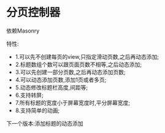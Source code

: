 # 分页控制器

依赖Masonry

特性:
* 1.可以先不创建每页的view,只指定滑动页数,之后再动态添加;
* 2.标题数组个数可以跟页面页数不相等,之后动态添加;
* 3.可以先创建一部分页数,之后再动态添加页数;
* 4.可以动态添加页数,添加1页或者多页;
* 5.动态修改标题栏高度,间距等;
* 6.支持转屏;
* 7.所有标题的宽度小于屏幕宽度时,平分屏幕宽度;
* 8.支持简单的动画;

下一个版本:添加标题的动态添加
